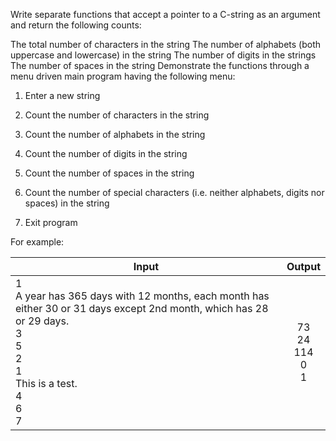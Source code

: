 Write separate functions that accept a pointer to a C-string as an argument and return the following counts:

The total number of characters in the string
The number of alphabets (both uppercase and lowercase) in the string
The number of digits in the strings
The number of spaces in the string
Demonstrate the functions through a menu driven main program having the following menu:

1.  Enter a new string

2.  Count the number of characters in the string

3.  Count the number of alphabets in the string

4.  Count the number of digits in the string

5.  Count the number of spaces in the string

6.  Count the number of special characters (i.e. neither alphabets, digits nor spaces) in the string

7.  Exit program

For example:

| Input                                                                                                                                                                            |          Output           |
| -------------------------------------------------------------------------------------------------------------------------------------------------------------------------------- | :-----------------------: |
| 1 <br> A year has 365 days with 12 months, each month has either 30 or 31 days except 2nd month, which has 28 or 29 days. <br>3<br>5<br>2<br>1<br>This is a test.<br>4<br>6<br>7 | 73<br>24<br>114<br>0<br>1 |
